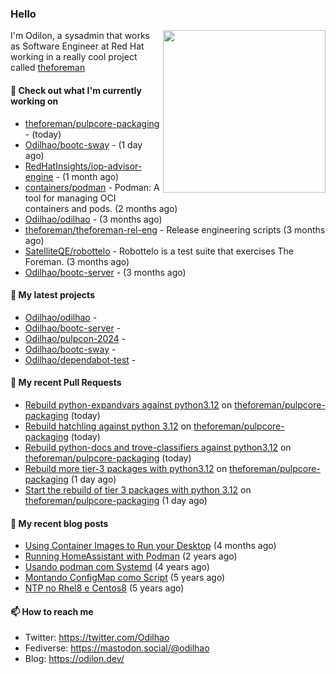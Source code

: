 ### Hello

<img align="right" src="https://avatars.githubusercontent.com/odilhao" width="260">

I'm Odilon, a sysadmin that works as Software Engineer at Red Hat working in a really cool project called [theforeman](https://theforeman.org/)

#### 👷 Check out what I'm currently working on

- [theforeman/pulpcore-packaging](https://github.com/theforeman/pulpcore-packaging) -  (today)
- [Odilhao/bootc-sway](https://github.com/Odilhao/bootc-sway) -  (1 day ago)
- [RedHatInsights/iop-advisor-engine](https://github.com/RedHatInsights/iop-advisor-engine) -  (1 month ago)
- [containers/podman](https://github.com/containers/podman) - Podman: A tool for managing OCI containers and pods. (2 months ago)
- [Odilhao/odilhao](https://github.com/Odilhao/odilhao) -  (3 months ago)
- [theforeman/theforeman-rel-eng](https://github.com/theforeman/theforeman-rel-eng) - Release engineering scripts (3 months ago)
- [SatelliteQE/robottelo](https://github.com/SatelliteQE/robottelo) - Robottelo is a test suite that exercises The Foreman. (3 months ago)
- [Odilhao/bootc-server](https://github.com/Odilhao/bootc-server) -  (3 months ago)

#### 🌱 My latest projects

- [Odilhao/odilhao](https://github.com/Odilhao/odilhao) - 
- [Odilhao/bootc-server](https://github.com/Odilhao/bootc-server) - 
- [Odilhao/pulpcon-2024](https://github.com/Odilhao/pulpcon-2024) - 
- [Odilhao/bootc-sway](https://github.com/Odilhao/bootc-sway) - 
- [Odilhao/dependabot-test](https://github.com/Odilhao/dependabot-test) - 

#### 🔨 My recent Pull Requests

- [Rebuild python-expandvars against python3.12](https://github.com/theforeman/pulpcore-packaging/pull/1727) on [theforeman/pulpcore-packaging](https://github.com/theforeman/pulpcore-packaging) (today)
- [Rebuild hatchling against python 3.12](https://github.com/theforeman/pulpcore-packaging/pull/1726) on [theforeman/pulpcore-packaging](https://github.com/theforeman/pulpcore-packaging) (today)
- [Rebuild python-docs and trove-classifiers against python3.12](https://github.com/theforeman/pulpcore-packaging/pull/1725) on [theforeman/pulpcore-packaging](https://github.com/theforeman/pulpcore-packaging) (today)
- [Rebuild more tier-3 packages with python3.12](https://github.com/theforeman/pulpcore-packaging/pull/1722) on [theforeman/pulpcore-packaging](https://github.com/theforeman/pulpcore-packaging) (1 day ago)
- [Start the rebuild of tier 3 packages with python 3.12](https://github.com/theforeman/pulpcore-packaging/pull/1721) on [theforeman/pulpcore-packaging](https://github.com/theforeman/pulpcore-packaging) (1 day ago)

#### 📜 My recent blog posts

- [Using Container Images to Run your Desktop](https://odilon.dev/2024/10/29/building-a-desktop-with-bootc/) (4 months ago)
- [Running HomeAssistant with Podman](https://odilon.dev/2022/12/20/homeassistant-with-podman/) (2 years ago)
- [Usando podman com Systemd](https://odilon.dev/2020/06/30/usando-podman-com-systemd/) (4 years ago)
- [Montando ConfigMap como Script](https://odilon.dev/2020/03/08/montando-configmap-como-script/) (5 years ago)
- [NTP no Rhel8 e Centos8](https://odilon.dev/2019/09/17/2019-09-17-ntp-rhel8-centos8/) (5 years ago)


#### 📫 How to reach me

- Twitter: https://twitter.com/Odilhao
- Fediverse: https://mastodon.social/@odilhao
- Blog: https://odilon.dev/
